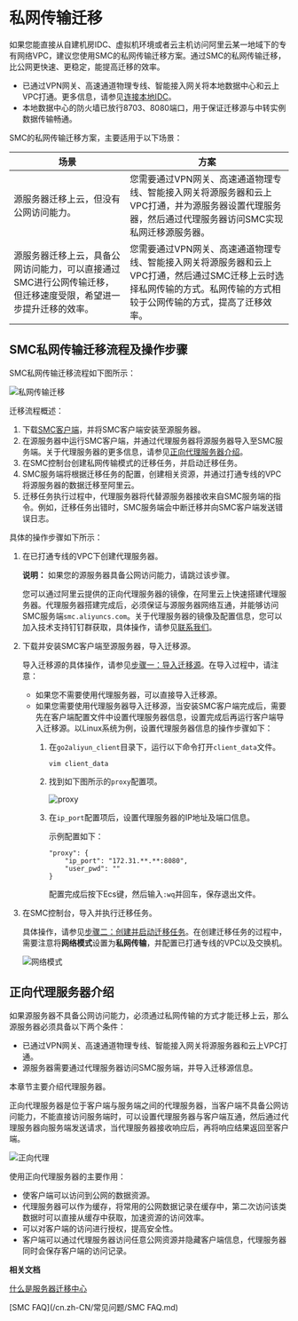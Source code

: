 # 私网传输迁移

如果您能直接从自建机房IDC、虚拟机环境或者云主机访问阿里云某一地域下的专有网络VPC，建议您使用SMC的私网传输迁移方案。通过SMC的私网传输迁移，比公网更快速、更稳定，能提高迁移的效率。

-   已通过VPN网关、高速通道物理专线、智能接入网关将本地数据中心和云上VPC打通。更多信息，请参见[连接本地IDC](/cn.zh-CN/VPC与外部网络连接/连接本地IDC.md)。
-   本地数据中心的防火墙已放行8703、8080端口，用于保证迁移源与中转实例数据传输畅通。

SMC的私网传输迁移方案，主要适用于以下场景：

|场景|方案|
|--|--|
|源服务器迁移上云，但没有公网访问能力。|您需要通过VPN网关、高速通道物理专线、智能接入网关将源服务器和云上VPC打通，并为源服务器设置代理服务器，然后通过代理服务器访问SMC实现私网迁移源服务器。|
|源服务器迁移上云，具备公网访问能力，可以直接通过SMC进行公网传输迁移，但迁移速度受限，希望进一步提升迁移的效率。|您需要通过VPN网关、高速通道物理专线、智能接入网关将源服务器和云上VPC打通，然后通过SMC迁移上云时选择私网传输的方式。私网传输的方式相较于公网传输的方式，提高了迁移效率。|

## SMC私网传输迁移流程及操作步骤

SMC私网传输迁移流程如下图所示：

![私网传输迁移](https://static-aliyun-doc.oss-accelerate.aliyuncs.com/assets/img/zh-CN/6767881161/p236125.png)

迁移流程概述：

1.  下载[SMC客户端](https://p2v-tools.oss-cn-hangzhou.aliyuncs.com/smc/Alibaba_Cloud_Migration_Tool.zip?file=Alibaba_Cloud_Migration_Tool.zip)，并将SMC客户端安装至源服务器。
2.  在源服务器中运行SMC客户端，并通过代理服务器将源服务器导入至SMC服务端。关于代理服务器的更多信息，请参见[正向代理服务器介绍](#section_fef_t9b_m2l)。
3.  在SMC控制台创建私网传输模式的迁移任务，并启动迁移任务。
4.  SMC服务端将根据迁移任务的配置，创建相关资源，并通过打通专线的VPC将源服务器的数据迁移至阿里云。
5.  迁移任务执行过程中，代理服务器将代替源服务器接收来自SMC服务端的指令。例如，迁移任务出错时，SMC服务端会中断迁移并向SMC客户端发送错误日志。

具体的操作步骤如下所示：

1.  在已打通专线的VPC下创建代理服务器。

    **说明：** 如果您的源服务器具备公网访问能力，请跳过该步骤。

    您可以通过阿里云提供的正向代理服务器的镜像，在阿里云上快速搭建代理服务器。代理服务器搭建完成后，必须保证与源服务器网络互通，并能够访问SMC服务端`smc.aliyuncs.com`。关于代理服务器的镜像及配置信息，您可以加入技术支持钉钉群获取，具体操作，请参见[联系我们](/cn.zh-CN/常见问题/联系我们.md)。

2.  下载并安装SMC客户端至源服务器，导入迁移源。

    导入迁移源的具体操作，请参见[步骤一：导入迁移源](/cn.zh-CN/用户指南/步骤一：导入迁移源.md)。在导入过程中，请注意：

    -   如果您不需要使用代理服务器，可以直接导入迁移源。
    -   如果您需要使用代理服务器导入迁移源，当安装SMC客户端完成后，需要先在客户端配置文件中设置代理服务器信息，设置完成后再运行客户端导入迁移源。以Linux系统为例，设置代理服务器信息的操作步骤如下：
        1.  在`go2aliyun_client`目录下，运行以下命令打开`client_data`文件。

            ```
            vim client_data
            ```

        2.  找到如下图所示的`proxy`配置项。

            ![proxy](https://static-aliyun-doc.oss-accelerate.aliyuncs.com/assets/img/zh-CN/0170561161/p232563.png)

        3.  在`ip_port`配置项后，设置代理服务器的IP地址及端口信息。

            示例配置如下：

            ```
            "proxy": {
                "ip_port": "172.31.**.**:8080",
                "user_pwd": ""
            }
            ```

            配置完成后按下Ecs键，然后输入`:wq`并回车，保存退出文件。

3.  在SMC控制台，导入并执行迁移任务。

    具体操作，请参见[步骤二：创建并启动迁移任务](/cn.zh-CN/用户指南/步骤二：创建并启动迁移任务.md)。在创建迁移任务的过程中，需要注意将**网络模式**设置为**私网传输**，并配置已打通专线的VPC以及交换机。

    ![网络模式](https://static-aliyun-doc.oss-accelerate.aliyuncs.com/assets/img/zh-CN/0170561161/p232570.png)


## 正向代理服务器介绍

如果源服务器不具备公网访问能力，必须通过私网传输的方式才能迁移上云，那么源服务器必须具备以下两个条件：

-   已通过VPN网关、高速通道物理专线、智能接入网关将源服务器和云上VPC打通。
-   源服务器需要通过代理服务器访问SMC服务端，并导入迁移源信息。

本章节主要介绍代理服务器。

正向代理服务器是位于客户端与服务端之间的代理服务器，当客户端不具备公网访问能力，不能直接访问服务端时，可以设置代理服务器与客户端互通，然后通过代理服务器向服务端发送请求，当代理服务器接收响应后，再将响应结果返回至客户端。

![正向代理](https://static-aliyun-doc.oss-accelerate.aliyuncs.com/assets/img/zh-CN/7407561161/p232634.png)

使用正向代理服务器的主要作用：

-   使客户端可以访问到公网的数据资源。
-   代理服务器可以作为缓存，将常用的公网数据记录在缓存中，第二次访问该类数据时可以直接从缓存中获取，加速资源的访问效率。
-   可以对客户端的访问进行授权，提高安全性。
-   客户端可以通过代理服务器访问任意公网资源并隐藏客户端信息，代理服务器同时会保存客户端的访问记录。

**相关文档**  


[什么是服务器迁移中心](/cn.zh-CN/产品简介/什么是服务器迁移中心.md)

[SMC FAQ](/cn.zh-CN/常见问题/SMC FAQ.md)

